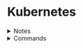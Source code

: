 # Kubernetes

<details>
<summary>Notes</summary>

* Components -
  * API Server
    1. acts as a front-end for kubernetes
  * etcd
    1. key value store
    2. implements logs
  * kubelet
    1. runs on each node
    2. makes sure that the containers are running as expected
  * container runtime
    1. used to run containers
  * controller
  * scheduler
    1. distibutes work across multiple nodes

* master node has `kube-apiserver` & worker nodes have `kubelet` agent
* `kubelet` agent interacts with the master node
* master node contains `kube-apiserver`, `etcd`, `controller`, `scheduler`
* [kubectl Usage Conventions](https://kubernetes.io/docs/reference/kubectl/conventions/)
* [Persistent Volumes](https://kubernetes.io/docs/concepts/storage/persistent-volumes/#claims-as-volumes)

</details>

<details>
<summary>Commands</summary>

```kubectl
kubectl cluster-info
```

```kubectl
kubectl get nodes
```

deploy a pod `<pod-name>` (default image is from docker hub) -

```kubectl
kubectl run <pod-name> --image <image>
```

```kubectl
kubectl create -f <yml-file>
```

get all pods -

```kubectl
kubectl get pods
```

describe pod -

```kubectl
kubectl describe pod <pod-name>
```

extract pod definiton file from already created pod-

```kubectl
kubectl get pod <pod-name> -o yaml > pod-definition.yaml
```

Here are some of the commonly used formats:

`-o jsonOutput` a JSON formatted API object.

`-o namePrint` only the resource name and nothing else.

`-o wideOutput` in the plain-text format with any additional information.

`-o yamlOutput` a YAML formatted API object.

```kubectl
kubectl [command] [TYPE] [NAME] -o <output_format>
```

Create a configMap

```kubectl
kubectl create configmap webapp-config-map --from-literal=APP_COLOR=darkblue
```

Get user of pod

```kubectl
kubectl exec ubuntu-sleeper -- whoami
```

label a node

```kubectl
kubectl label node node01 color=blue
```

logs of container inside a pod

```kubectl
kubectl logs webapp-2 -c simple-webapp
```

metric server

```kubectl
git clone https://github.com/kodekloudhub/kubernetes-metrics-server.git
cd kubernetes-metrics-server/
kubectl create -f .
kubectl top node
kubectl top pod
```

match labels and get the pod

```kubectl
kubectl get pods --selector env=dev
```

match labels and get the pod, no headers will remove the header and wc -l will give the count

```kubectl
kubectl get pods --selector bu=finance --no-headers | wc -l
```

```kubectl
kubectl get all --all-namespaces
```

Get ingress resources in all namespaces

```kubectl
kubectl get ingress --all-namespaces
```

Get context of kubeconfig, here `my-kube-config` is the file name 

```kubectl
kubectl config current-context --kubeconfig my-kube-config
```

Set context of kubeconfig, here `my-kube-config` is the file name and `research` is the context defined in kubeconfig

```kubectl
kubectl config --kubeconfig=/root/my-kube-config use-context research
```

</details>
